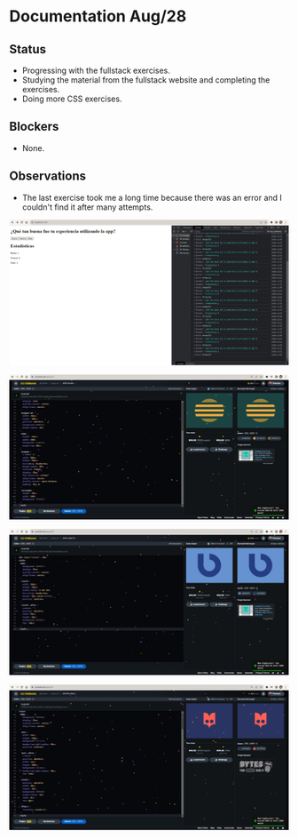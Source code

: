 # Documentation Aug/28

## Status

* Progressing with the fullstack exercises.
* Studying the material from the fullstack website and completing the exercises.
* Doing more CSS exercises.

## Blockers

* None.

## Observations

* The last exercise took me a long time because there was an error and I couldn't find it after many attempts.

![evidence1](Images/Aug281.jpg "Manejando eventos con botones")

![evidence1](Images/Aug282.jpg "Presentando la información del curso con arrays y objetos")

![evidence1](Images/Aug283.jpg "Muestra de los ejercicios del curso")

![evidence1](Images/Aug284.jpg "Haciendo ejercicios")